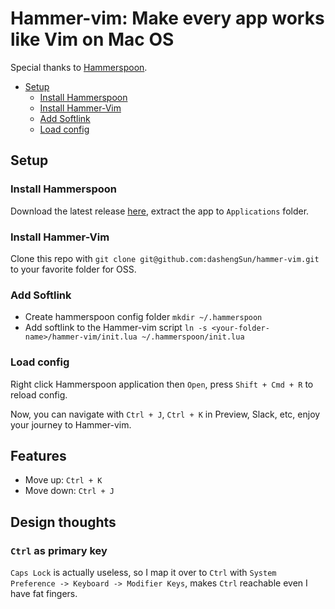 # Hammer-vim: Make every app works like Vim on Mac OS

Special thanks to [Hammerspoon](http://www.hammerspoon.org/).

* [Setup](#setup)
  * [Install Hammerspoon](#install-hammerspoon)
  * [Install Hammer-Vim](#install-hammer-vim)
  * [Add Softlink](#add-softlink)
  * [Load config](#load-config)
## Setup
### Install Hammerspoon
Download the latest release [here](https://github.com/Hammerspoon/hammerspoon/releases/), extract the app to `Applications` folder.

### Install Hammer-Vim
Clone this repo with `git clone git@github.com:dashengSun/hammer-vim.git` to your favorite folder for OSS.

### Add Softlink
* Create hammerspoon config folder `mkdir ~/.hammerspoon`
* Add softlink to the Hammer-vim script `ln -s <your-folder-name>/hammer-vim/init.lua ~/.hammerspoon/init.lua` 

### Load config 
Right click Hammerspoon application then `Open`, press `Shift + Cmd + R` to reload config.

Now, you can navigate with `Ctrl + J`, `Ctrl + K` in Preview, Slack, etc, enjoy your journey to Hammer-vim.

## Features
* Move up: `Ctrl + K`
* Move down: `Ctrl + J`

## Design thoughts
### `Ctrl` as primary key
`Caps Lock` is actually useless, so I map it over to `Ctrl` with `System Preference -> Keyboard -> Modifier Keys`, makes `Ctrl` reachable even I have fat fingers.


